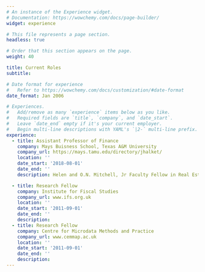 ```yaml
---
# An instance of the Experience widget.
# Documentation: https://wowchemy.com/docs/page-builder/
widget: experience

# This file represents a page section.
headless: true

# Order that this section appears on the page.
weight: 40

title: Current Roles
subtitle:

# Date format for experience
#   Refer to https://wowchemy.com/docs/customization/#date-format
date_format: Jan 2006

# Experiences.
#   Add/remove as many `experience` items below as you like.
#   Required fields are `title`, `company`, and `date_start`.
#   Leave `date_end` empty if it's your current employer.
#   Begin multi-line descriptions with YAML's `|2-` multi-line prefix.
experience:
  - title: Assistant Professor of Finance
    company: Mays Buisness School, Texas A&M University
    company_url: https://mays.tamu.edu/directory/jhalket/
    location: ''
    date_start: '2018-08-01'
    date_end: ''
    description: Helen and O.N. Mitchell, Jr Faculty Fellow in Real Estate

  - title: Research Fellow
    company: Institute for Fiscal Studies
    company_url: www.ifs.org.uk
    location: ''
    date_start: '2011-09-01'
    date_end: ''
    description:
  - title: Research Fellow
    company: Centre for Microdata Methods and Practice
    company_url: www.cemmap.ac.uk
    location: ''
    date_start: '2011-09-01'
    date_end: ''
    description:
---
```

